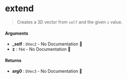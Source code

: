 # extend

>  Creates a 3D vector from `self` and the given `z` value.

#### Arguments

- **\_self** : `DVec2` \- No Documentation 🚧
- **z** : `f64` \- No Documentation 🚧

#### Returns

- **arg0** : `DVec3` \- No Documentation 🚧